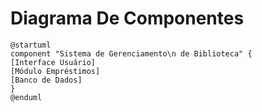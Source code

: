 # Diagrama De Componentes

```plantuml
@startuml
component "Sistema de Gerenciamento\n de Biblioteca" {
[Interface Usuário]
[Módulo Empréstimos]
[Banco de Dados]
}
@enduml

